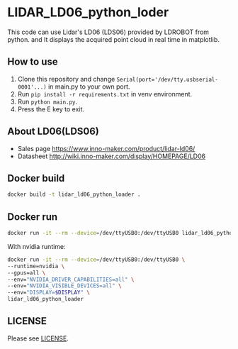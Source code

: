 # LIDAR_LD06_python_loder
This code can use  Lidar's LD06 (LDS06) provided by LDROBOT from python. and It displays the acquired point cloud in real time in matplotlib.

## How to use
1. Clone this repository and change `Serial(port='/dev/tty.usbserial-0001'...)` in main.py to your own port.
2. Run `pip install -r requirements.txt` in venv environment.
3. Run `python main.py`.
4. Press the E key to exit.

## About LD06(LDS06)
- Sales page https://www.inno-maker.com/product/lidar-ld06/
- Datasheet http://wiki.inno-maker.com/display/HOMEPAGE/LD06

## Docker build

```bash
docker build -t lidar_ld06_python_loader .
```

## Docker run

```bash
docker run -it --rm --device=/dev/ttyUSB0:/dev/ttyUSB0 lidar_ld06_python_loader
```

With nvidia runtime:
```bash
docker run -it --rm --device=/dev/ttyUSB0:/dev/ttyUSB0 \ 
--runtime=nvidia \
--gpus=all \
--env="NVIDIA_DRIVER_CAPABILITIES=all" \
--env="NVIDIA_VISIBLE_DEVICES=all" \
--env="DISPLAY=$DISPLAY" \
lidar_ld06_python_loader
```

## LICENSE
Please see [LICENSE](https://github.com/henjin0/LIDAR_LD06_python_loder/blob/main/LICENSE).
